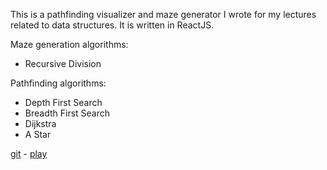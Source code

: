 This is a pathfinding visualizer and maze generator I wrote for my lectures related to data structures. It is written in ReactJS. 

Maze generation algorithms:
* Recursive Division

Pathfinding algorithms:
* Depth First Search
* Breadth First Search
* Dijkstra
* A Star

[git](https://gitlab.com/momodevelop/react-pathfinding-visualizer) - [play](https://momodevelop.gitlab.io/react-pathfinding-visualizer/)
